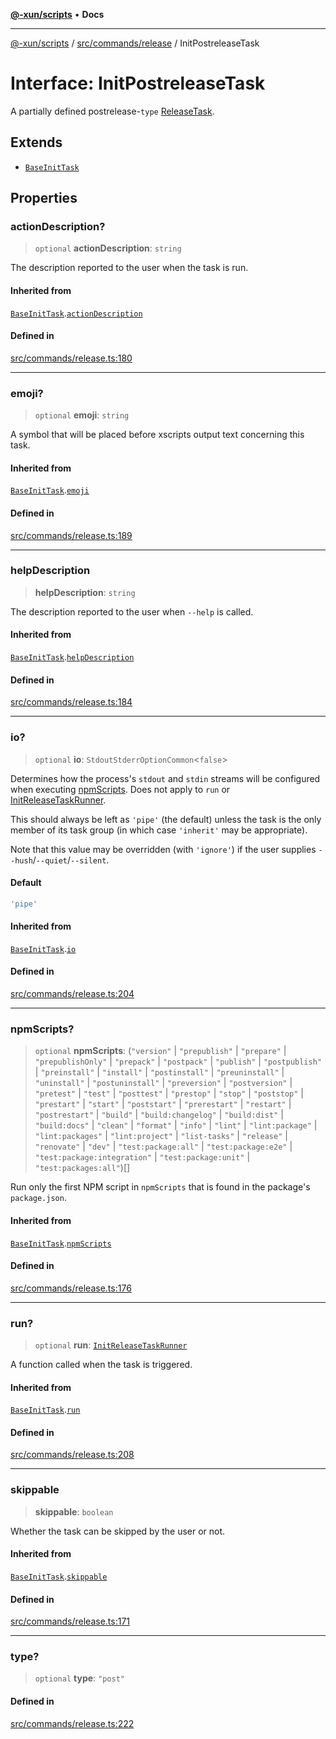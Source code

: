 [**@-xun/scripts**](../../../../README.md) • **Docs**

***

[@-xun/scripts](../../../../README.md) / [src/commands/release](../README.md) / InitPostreleaseTask

# Interface: InitPostreleaseTask

A partially defined postrelease-`type` [ReleaseTask](../type-aliases/ReleaseTask.md).

## Extends

- [`BaseInitTask`](BaseInitTask.md)

## Properties

### actionDescription?

> `optional` **actionDescription**: `string`

The description reported to the user when the task is run.

#### Inherited from

[`BaseInitTask`](BaseInitTask.md).[`actionDescription`](BaseInitTask.md#actiondescription)

#### Defined in

[src/commands/release.ts:180](https://github.com/Xunnamius/xscripts/blob/8feaaa78a9f524f02e4cc9204ef84f329d31ab94/src/commands/release.ts#L180)

***

### emoji?

> `optional` **emoji**: `string`

A symbol that will be placed before xscripts output text concerning this
task.

#### Inherited from

[`BaseInitTask`](BaseInitTask.md).[`emoji`](BaseInitTask.md#emoji)

#### Defined in

[src/commands/release.ts:189](https://github.com/Xunnamius/xscripts/blob/8feaaa78a9f524f02e4cc9204ef84f329d31ab94/src/commands/release.ts#L189)

***

### helpDescription

> **helpDescription**: `string`

The description reported to the user when `--help` is called.

#### Inherited from

[`BaseInitTask`](BaseInitTask.md).[`helpDescription`](BaseInitTask.md#helpdescription)

#### Defined in

[src/commands/release.ts:184](https://github.com/Xunnamius/xscripts/blob/8feaaa78a9f524f02e4cc9204ef84f329d31ab94/src/commands/release.ts#L184)

***

### io?

> `optional` **io**: `StdoutStderrOptionCommon`\<`false`\>

Determines how the process's `stdout` and `stdin` streams will be
configured when executing [npmScripts](BaseInitTask.md#npmscripts). Does not apply to `run` or
[InitReleaseTaskRunner](../type-aliases/InitReleaseTaskRunner.md).

This should always be left as `'pipe'` (the default) unless the task is the
only member of its task group (in which case `'inherit'` may be
appropriate).

Note that this value may be overridden (with `'ignore'`) if the user
supplies `--hush`/`--quiet`/`--silent`.

#### Default

```ts
'pipe'
```

#### Inherited from

[`BaseInitTask`](BaseInitTask.md).[`io`](BaseInitTask.md#io)

#### Defined in

[src/commands/release.ts:204](https://github.com/Xunnamius/xscripts/blob/8feaaa78a9f524f02e4cc9204ef84f329d31ab94/src/commands/release.ts#L204)

***

### npmScripts?

> `optional` **npmScripts**: (`"version"` \| `"prepublish"` \| `"prepare"` \| `"prepublishOnly"` \| `"prepack"` \| `"postpack"` \| `"publish"` \| `"postpublish"` \| `"preinstall"` \| `"install"` \| `"postinstall"` \| `"preuninstall"` \| `"uninstall"` \| `"postuninstall"` \| `"preversion"` \| `"postversion"` \| `"pretest"` \| `"test"` \| `"posttest"` \| `"prestop"` \| `"stop"` \| `"poststop"` \| `"prestart"` \| `"start"` \| `"poststart"` \| `"prerestart"` \| `"restart"` \| `"postrestart"` \| `"build"` \| `"build:changelog"` \| `"build:dist"` \| `"build:docs"` \| `"clean"` \| `"format"` \| `"info"` \| `"lint"` \| `"lint:package"` \| `"lint:packages"` \| `"lint:project"` \| `"list-tasks"` \| `"release"` \| `"renovate"` \| `"dev"` \| `"test:package:all"` \| `"test:package:e2e"` \| `"test:package:integration"` \| `"test:package:unit"` \| `"test:packages:all"`)[]

Run only the first NPM script in `npmScripts` that is found in the
package's `package.json`.

#### Inherited from

[`BaseInitTask`](BaseInitTask.md).[`npmScripts`](BaseInitTask.md#npmscripts)

#### Defined in

[src/commands/release.ts:176](https://github.com/Xunnamius/xscripts/blob/8feaaa78a9f524f02e4cc9204ef84f329d31ab94/src/commands/release.ts#L176)

***

### run?

> `optional` **run**: [`InitReleaseTaskRunner`](../type-aliases/InitReleaseTaskRunner.md)

A function called when the task is triggered.

#### Inherited from

[`BaseInitTask`](BaseInitTask.md).[`run`](BaseInitTask.md#run)

#### Defined in

[src/commands/release.ts:208](https://github.com/Xunnamius/xscripts/blob/8feaaa78a9f524f02e4cc9204ef84f329d31ab94/src/commands/release.ts#L208)

***

### skippable

> **skippable**: `boolean`

Whether the task can be skipped by the user or not.

#### Inherited from

[`BaseInitTask`](BaseInitTask.md).[`skippable`](BaseInitTask.md#skippable)

#### Defined in

[src/commands/release.ts:171](https://github.com/Xunnamius/xscripts/blob/8feaaa78a9f524f02e4cc9204ef84f329d31ab94/src/commands/release.ts#L171)

***

### type?

> `optional` **type**: `"post"`

#### Defined in

[src/commands/release.ts:222](https://github.com/Xunnamius/xscripts/blob/8feaaa78a9f524f02e4cc9204ef84f329d31ab94/src/commands/release.ts#L222)
